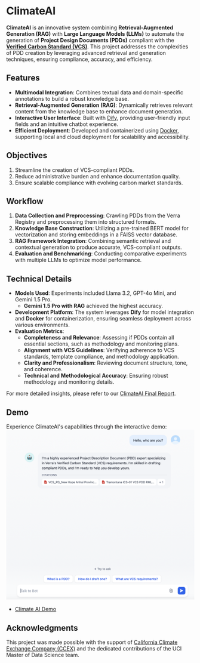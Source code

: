 # ClimateAI

**ClimateAI** is an innovative system combining **Retrieval-Augmented Generation (RAG)** with **Large Language Models (LLMs)** to automate the generation of **Project Design Documents (PDDs)** compliant with the [**Verified Carbon Standard (VCS)**](https://verra.org/programs/verified-carbon-standard/?gad_source=1&gclid=Cj0KCQiAsOq6BhDuARIsAGQ4-zhFlFidhTx3jyUC2SANGHaeWUUzToOV1gY9B0Z-riUicyX5KVQSRoQaApnpEALw_wcB). This project addresses the complexities of PDD creation by leveraging advanced retrieval and generation techniques, ensuring compliance, accuracy, and efficiency.

## Features

- **Multimodal Integration**: Combines textual data and domain-specific annotations to build a robust knowledge base.
- **Retrieval-Augmented Generation (RAG)**: Dynamically retrieves relevant content from the knowledge base to enhance document generation.
- **Interactive User Interface**: Built with [Dify](https://dify.ai), providing user-friendly input fields and an intuitive chatbot experience.
- **Efficient Deployment**: Developed and containerized using [Docker](https://www.docker.com), supporting local and cloud deployment for scalability and accessibility.

## Objectives

1. Streamline the creation of VCS-compliant PDDs.
2. Reduce administrative burden and enhance documentation quality.
3. Ensure scalable compliance with evolving carbon market standards.

## Workflow

1. **Data Collection and Preprocessing**: Crawling PDDs from the Verra Registry and preprocessing them into structured formats.
2. **Knowledge Base Construction**: Utilizing a pre-trained BERT model for vectorization and storing embeddings in a FAISS vector database.
3. **RAG Framework Integration**: Combining semantic retrieval and contextual generation to produce accurate, VCS-compliant outputs.
4. **Evaluation and Benchmarking**: Conducting comparative experiments with multiple LLMs to optimize model performance.

## Technical Details

- **Models Used**: Experiments included Llama 3.2, GPT-4o Mini, and Gemini 1.5 Pro. 
  - **Gemini 1.5 Pro with RAG** achieved the highest accuracy.
- **Development Platform**: The system leverages **Dify** for model integration and **Docker** for containerization, ensuring seamless deployment across various environments.
- **Evaluation Metrics**:
  - **Completeness and Relevance**: Assessing if PDDs contain all essential sections, such as methodology and monitoring plans.
  - **Alignment with VCS Guidelines**: Verifying adherence to VCS standards, template compliance, and methodology application.
  - **Clarity and Professionalism**: Reviewing document structure, tone, and coherence.
  - **Technical and Methodological Accuracy**: Ensuring robust methodology and monitoring details.

For more detailed insights, please refer to our [ClimateAI Final Report](./Team3-ClimateAI-Final_Report.pdf).

## Demo

Experience ClimateAI's capabilities through the interactive demo:
![Cliamte AI Demo](./images/demo1.jpg)

- [Climate AI Demo](https://udify.app/chat/97DNoMzdrbiYHzkN)


## Acknowledgments

This project was made possible with the support of [California Climate Exchange Company (CCEX)](https://ccex.co) and the dedicated contributions of the UCI Master of Data Science team.


